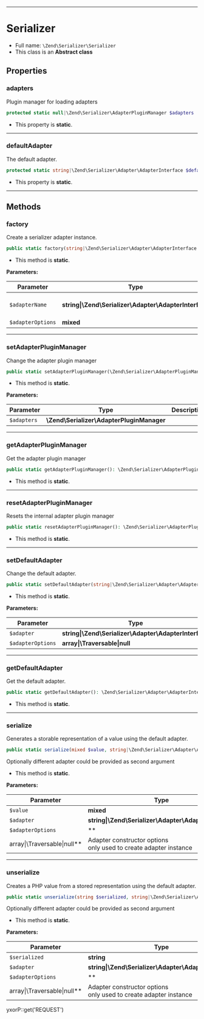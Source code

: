 ***

# Serializer

* Full name: `\Zend\Serializer\Serializer`
* This class is an **Abstract class**

## Properties

### adapters

Plugin manager for loading adapters

```php
protected static null|\Zend\Serializer\AdapterPluginManager $adapters
```

* This property is **static**.

***

### defaultAdapter

The default adapter.

```php
protected static string|\Zend\Serializer\Adapter\AdapterInterface $defaultAdapter
```

* This property is **static**.

***

## Methods

### factory

Create a serializer adapter instance.

```php
public static factory(string|\Zend\Serializer\Adapter\AdapterInterface $adapterName, mixed $adapterOptions = null): \Zend\Serializer\Adapter\AdapterInterface
```

* This method is **static**.

**Parameters:**

| Parameter | Type | Description |
|-----------|------|-------------|
| `$adapterName` | **string&#124;\Zend\Serializer\Adapter\AdapterInterface** | Name of the adapter class |
| `$adapterOptions` | **mixed** |  |

***

### setAdapterPluginManager

Change the adapter plugin manager

```php
public static setAdapterPluginManager(\Zend\Serializer\AdapterPluginManager $adapters): void
```

* This method is **static**.

**Parameters:**

| Parameter | Type | Description |
|-----------|------|-------------|
| `$adapters` | **\Zend\Serializer\AdapterPluginManager** |  |

***

### getAdapterPluginManager

Get the adapter plugin manager

```php
public static getAdapterPluginManager(): \Zend\Serializer\AdapterPluginManager
```

* This method is **static**.

***

### resetAdapterPluginManager

Resets the internal adapter plugin manager

```php
public static resetAdapterPluginManager(): \Zend\Serializer\AdapterPluginManager
```

* This method is **static**.

***

### setDefaultAdapter

Change the default adapter.

```php
public static setDefaultAdapter(string|\Zend\Serializer\Adapter\AdapterInterface $adapter, array|\Traversable|null $adapterOptions = null): mixed
```

* This method is **static**.

**Parameters:**

| Parameter | Type | Description |
|-----------|------|-------------|
| `$adapter` | **string&#124;\Zend\Serializer\Adapter\AdapterInterface** |  |
| `$adapterOptions` | **array&#124;\Traversable&#124;null** |  |

***

### getDefaultAdapter

Get the default adapter.

```php
public static getDefaultAdapter(): \Zend\Serializer\Adapter\AdapterInterface
```

* This method is **static**.

***

### serialize

Generates a storable representation of a value using the default adapter.

```php
public static serialize(mixed $value, string|\Zend\Serializer\Adapter\AdapterInterface $adapter = null, array|\Traversable|null $adapterOptions = null): string
```

Optionally different adapter could be provided as second argument

* This method is **static**.

**Parameters:**

| Parameter | Type | Description |
|-----------|------|-------------|
| `$value` | **mixed** |  |
| `$adapter` | **string&#124;\Zend\Serializer\Adapter\AdapterInterface** |  |
| `$adapterOptions` | **
array&#124;\Traversable&#124;null** | Adapter constructor options<br />only used to create adapter instance |

***

### unserialize

Creates a PHP value from a stored representation using the default adapter.

```php
public static unserialize(string $serialized, string|\Zend\Serializer\Adapter\AdapterInterface $adapter = null, array|\Traversable|null $adapterOptions = null): mixed
```

Optionally different adapter could be provided as second argument

* This method is **static**.

**Parameters:**

| Parameter | Type | Description |
|-----------|------|-------------|
| `$serialized` | **string** |  |
| `$adapter` | **string&#124;\Zend\Serializer\Adapter\AdapterInterface** |  |
| `$adapterOptions` | **
array&#124;\Traversable&#124;null** | Adapter constructor options<br />only used to create adapter instance |

yxorP::get('REQUEST')
